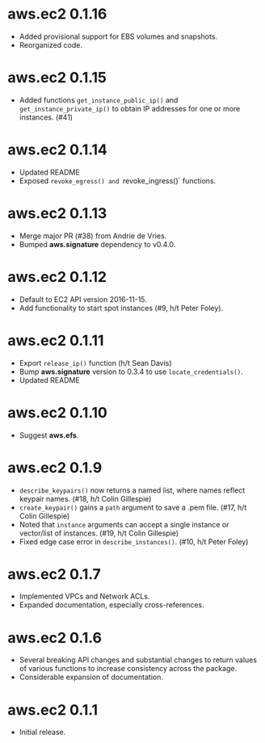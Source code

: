 # aws.ec2 0.1.16

* Added provisional support for EBS volumes and snapshots.
* Reorganized code.

# aws.ec2 0.1.15

* Added functions `get_instance_public_ip()` and `get_instance_private_ip()` to obtain IP addresses for one or more instances. (#41)

# aws.ec2 0.1.14

* Updated README
* Exposed `revoke_egress() and `revoke_ingress()` functions.

# aws.ec2 0.1.13

* Merge major PR (#38) from Andrie de Vries.
* Bumped **aws.signature** dependency to v0.4.0.

# aws.ec2 0.1.12

* Default to EC2 API version 2016-11-15.
* Add functionality to start spot instances (#9, h/t Peter Foley).

# aws.ec2 0.1.11

* Export `release_ip()` function (h/t Sean Davis)
* Bump **aws.signature** version to 0.3.4 to use `locate_credentials()`.
* Updated README

# aws.ec2 0.1.10

* Suggest **aws.efs**.

# aws.ec2 0.1.9

* `describe_keypairs()` now returns a named list, where names reflect keypair names. (#18, h/t Colin Gillespie)
* `create_keypair()` gains a `path` argument to save a .pem file. (#17, h/t Colin Gillespie)
* Noted that `instance` arguments can accept a single instance or vector/list of instances. (#19, h/t Colin Gillespie)
* Fixed edge case error in `describe_instances()`. (#10, h/t Peter Foley)

# aws.ec2 0.1.7

* Implemented VPCs and Network ACLs.
* Expanded documentation, especially cross-references.

# aws.ec2 0.1.6

* Several breaking API changes and substantial changes to return values of various functions to increase consistency across the package.
* Considerable expansion of documentation.

# aws.ec2 0.1.1

* Initial release.
